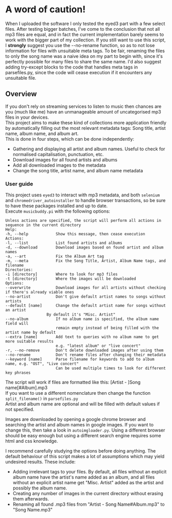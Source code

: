 # A word of caution! 
When I uploaded the software I only tested the eyed3 part with a few select files. After testing bigger batches, I've come to the conclusion that not all mp3 files are equal, and in fact the current implementation barely seems to work with the bigger part of my collection. If you still want to use this script, I **strongly** suggest you use the --no-rename function, so as to not lose information for files with unsuitable meta tags. To be fair, renaming the files to only the song name was a naive idea on my part to begin with, since it's perfectly possible for many files to share the same name. 
I'd also suggest adding try-except blocks to the code that handles meta tags in parsefiles.py, since the code will cease execution if it encounters any unsuitable file.

## Overview
If you don't rely on streaming services to listen to music then chances are you (much like me) have an unmanageable amount of uncategorised mp3 files in your devices.  
This project aims to make these kind of collections more application friendly by automatically filling out the most relevant metadata tags: Song title, artist name, album name, and album art.  
This is done in four steps, which can be done independently:
* Gathering and displaying all artist and album names. Useful to check for normalised capitalisation, punctuation, etc.
* Download images for all found artists and albums
* Add all downloaded images to the metadata
* Change the song title, artist name, and album name metadata

### User guide
This project uses `eyed3` to interact with mp3 metadata, and both `selenium` and `chromedriver_autoinstaller` to handle browser transactions, so be sure to have these packages installed and up to date.  
Execute `musicbuddy.pi` with the following options:

    Unless actions are specified, the script will perform all actions in sequence in the current directory
	Help:
	-h, --help            Show this message, then cease execution
	Actions:
	-l, --list            List found artists and albums
	-d, --download        Download images based on found artist and album names
	-a, --art             Fix the Album Art tag
	-m, --meta            Fix the Song Title, Artist, Album Name tags, and filename
	Directories:
	-i [directory]        Where to look for mp3 files
	-t [directory]        Where the images will be downloaded
	Options:
	--overwrite           Download images for all artists without checking if there's already viable ones
	--no-artist           Don't give default artist names to songs without artists
	--default [name]      Change the default artist name for songs without an artist
		              By default it's "Misc. Artist"
	--no-album            If no album name is specified, the album name field will 
	                      remain empty instead of being filled with the artist name by default
	--extra [name]        Add text to queries with no album name to get more suitable results 
	                      e.g. "latest album" or "live concert"
	-r, --no-remove       Don't delete downloaded images after using them
	--no-rename           Don't rename files after changing their metadata
	--keyword [name]      Parse filename for keywords to add to album name, e.g. "OST", "Live concert"  
                          Can be used multiple times to look for different key phrases
		
The script will work if files are formatted like this: [Artist - ]Song name[#Album].mp3  
If you want to use a different nomenclature then change the function `split_filename()` in `parsefiles.py`  
Artist and album name are optional and will be filled with default values if not specified.

Images are downloaded by opening a google chrome browser and searching the artist and album names in google images. If you want to change this, then take a look in `autoimgloader.py`. Using a different browser should be easy enough but using a different search engine requires some html and css knowledge.

I recommend carefully studying the options before doing anything. The default behaviour of this script makes a lot of assumptions which may yield  undesired results. These include:  
- Adding irrelevant tags to your files. By default, all files without an explicit album name have the artist's name added as an album, and all files without an explicit artist name get "Misc. Artist" added as the artist and possibly the album name.
- Creating any number of images in the current directory without erasing them afterwards.
- Renaming all found .mp3 files from "Artist - Song Name#Album.mp3" to "Song Name.mp3"
